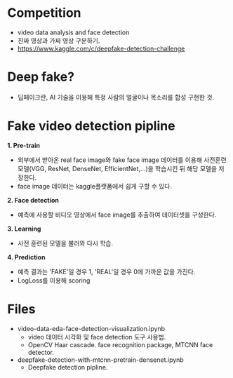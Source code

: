 # **Competition**
* video data analysis and face detection
* 진짜 영상과 가짜 영상 구분하기. 
* https://www.kaggle.com/c/deepfake-detection-challenge


# **Deep fake?**
- 딥페이크란, AI 기술을 이용해 특정 사람의 얼굴이나 목소리를 합성 구현한 것.


# **Fake video detection pipline**
**1. Pre-train**
- 외부에서 받아온 real face image와 fake face image 데이터를 이용해 사전훈련모델(VGG, ResNet, DenseNet, EfficientNet,...)을 학습시킨 뒤 해당 모델을 저장한다.
- face image 데이터는 kaggle플랫폼에서 쉽게 구할 수 있다.

**2. Face detection**
- 예측에 사용할 비디오 영상에서 face image를 추출하여 데이터셋을 구성한다.

**3. Learning**
- 사전 훈련된 모델을 불러와 다시 학습.

**4. Prediction**
- 예측 결과는 'FAKE'일 경우 1, 'REAL'일 경우 0에 가까운 값을 가진다.
- LogLoss를 이용해 scoring


# **Files**
* video-data-eda-face-detection-visualization.ipynb
  * video 데이터 시각화 및 face detection 도구 사용법.
  * OpenCV Haar cascade. face recognition package, MTCNN face detector.
* deepfake-detection-with-mtcnn-pretrain-densenet.ipynb
  * Deepfake detection pipline.
